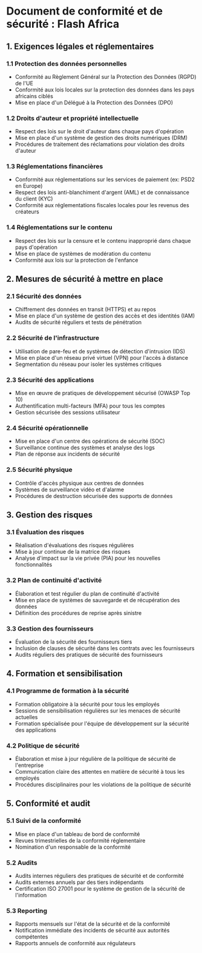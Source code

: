 # Document de conformité et de sécurité : Flash Africa

## 1. Exigences légales et réglementaires

### 1.1 Protection des données personnelles
- Conformité au Règlement Général sur la Protection des Données (RGPD) de l'UE
- Conformité aux lois locales sur la protection des données dans les pays africains ciblés
- Mise en place d'un Délégué à la Protection des Données (DPO)

### 1.2 Droits d'auteur et propriété intellectuelle
- Respect des lois sur le droit d'auteur dans chaque pays d'opération
- Mise en place d'un système de gestion des droits numériques (DRM)
- Procédures de traitement des réclamations pour violation des droits d'auteur

### 1.3 Réglementations financières
- Conformité aux réglementations sur les services de paiement (ex: PSD2 en Europe)
- Respect des lois anti-blanchiment d'argent (AML) et de connaissance du client (KYC)
- Conformité aux réglementations fiscales locales pour les revenus des créateurs

### 1.4 Réglementations sur le contenu
- Respect des lois sur la censure et le contenu inapproprié dans chaque pays d'opération
- Mise en place de systèmes de modération du contenu
- Conformité aux lois sur la protection de l'enfance

## 2. Mesures de sécurité à mettre en place

### 2.1 Sécurité des données
- Chiffrement des données en transit (HTTPS) et au repos
- Mise en place d'un système de gestion des accès et des identités (IAM)
- Audits de sécurité réguliers et tests de pénétration

### 2.2 Sécurité de l'infrastructure
- Utilisation de pare-feu et de systèmes de détection d'intrusion (IDS)
- Mise en place d'un réseau privé virtuel (VPN) pour l'accès à distance
- Segmentation du réseau pour isoler les systèmes critiques

### 2.3 Sécurité des applications
- Mise en œuvre de pratiques de développement sécurisé (OWASP Top 10)
- Authentification multi-facteurs (MFA) pour tous les comptes
- Gestion sécurisée des sessions utilisateur

### 2.4 Sécurité opérationnelle
- Mise en place d'un centre des opérations de sécurité (SOC)
- Surveillance continue des systèmes et analyse des logs
- Plan de réponse aux incidents de sécurité

### 2.5 Sécurité physique
- Contrôle d'accès physique aux centres de données
- Systèmes de surveillance vidéo et d'alarme
- Procédures de destruction sécurisée des supports de données

## 3. Gestion des risques

### 3.1 Évaluation des risques
- Réalisation d'évaluations des risques régulières
- Mise à jour continue de la matrice des risques
- Analyse d'impact sur la vie privée (PIA) pour les nouvelles fonctionnalités

### 3.2 Plan de continuité d'activité
- Élaboration et test régulier du plan de continuité d'activité
- Mise en place de systèmes de sauvegarde et de récupération des données
- Définition des procédures de reprise après sinistre

### 3.3 Gestion des fournisseurs
- Évaluation de la sécurité des fournisseurs tiers
- Inclusion de clauses de sécurité dans les contrats avec les fournisseurs
- Audits réguliers des pratiques de sécurité des fournisseurs

## 4. Formation et sensibilisation

### 4.1 Programme de formation à la sécurité
- Formation obligatoire à la sécurité pour tous les employés
- Sessions de sensibilisation régulières sur les menaces de sécurité actuelles
- Formation spécialisée pour l'équipe de développement sur la sécurité des applications

### 4.2 Politique de sécurité
- Élaboration et mise à jour régulière de la politique de sécurité de l'entreprise
- Communication claire des attentes en matière de sécurité à tous les employés
- Procédures disciplinaires pour les violations de la politique de sécurité

## 5. Conformité et audit

### 5.1 Suivi de la conformité
- Mise en place d'un tableau de bord de conformité
- Revues trimestrielles de la conformité réglementaire
- Nomination d'un responsable de la conformité

### 5.2 Audits
- Audits internes réguliers des pratiques de sécurité et de conformité
- Audits externes annuels par des tiers indépendants
- Certification ISO 27001 pour le système de gestion de la sécurité de l'information

### 5.3 Reporting
- Rapports mensuels sur l'état de la sécurité et de la conformité
- Notification immédiate des incidents de sécurité aux autorités compétentes
- Rapports annuels de conformité aux régulateurs